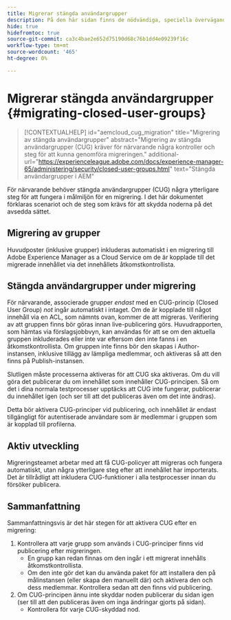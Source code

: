 ```yaml
---
title: Migrerar stängda användargrupper
description: På den här sidan finns de nödvändiga, speciella överväganden som krävs för att aktivera stängda användargrupper efter att innehåll har migrerats till Adobe Experience Manager as a Cloud Service.
hide: true
hidefromtoc: true
source-git-commit: ca3c4bae2e652d75190d68c76b1dd4e09239f16c
workflow-type: tm+mt
source-wordcount: '465'
ht-degree: 0%

---
```


# Migrerar stängda användargrupper {#migrating-closed-user-groups}

>[!CONTEXTUALHELP]
>id="aemcloud_cug_migration"
>title="Migrering av stängda användargrupper"
>abstract="Migrering av stängda användargrupper (CUG) kräver för närvarande några kontroller och steg för att kunna genomföra migreringen."
>additional-url="https://experienceleague.adobe.com/docs/experience-manager-65/administering/security/closed-user-groups.html" text="Stängda användargrupper i AEM"

För närvarande behöver stängda användargrupper (CUG) några ytterligare steg för att fungera i målmiljön för en migrering.  I det här dokumentet förklaras scenariot och de steg som krävs för att skydda noderna på det avsedda sättet.

## Migrering av grupper

Huvudposter (inklusive grupper) inkluderas automatiskt i en migrering till Adobe Experience Manager as a Cloud Service om de är kopplade till det migrerade innehållet via det innehållets åtkomstkontrollista.

## Stängda användargrupper under migrering

För närvarande, associerade grupper *endast* med en CUG-princip (Closed User Group) *not* ingår automatiskt i intaget. Om de är kopplade till något innehåll via en ACL, som nämnts ovan, kommer de att migreras. Verifiering av att gruppen finns bör göras innan live-publicering görs. Huvudrapporten, som hämtas via förslagsjobbvyn, kan användas för att se om den aktuella gruppen inkluderades eller inte var eftersom den inte fanns i en åtkomstkontrollista. Om gruppen inte finns bör den skapas i Author-instansen, inklusive tillägg av lämpliga medlemmar, och aktiveras så att den finns på Publish-instansen.

Slutligen måste processerna aktiveras för att CUG ska aktiveras. Om du vill göra det publicerar du om innehållet som innehåller CUG-principen. Så om det i dina normala testprocesser upptäcks att CUG inte fungerar, publicerar du innehållet igen (och ser till att det publiceras även om det inte ändras).

Detta bör aktivera CUG-principer vid publicering, och innehållet är endast tillgängligt för autentiserade användare som är medlemmar i gruppen som är kopplad till profilerna.

## Aktiv utveckling

Migreringsteamet arbetar med att få CUG-policyer att migreras och fungera automatiskt, utan några ytterligare steg efter att innehållet har importerats.
Det är tillrådligt att inkludera CUG-funktioner i alla testprocesser innan du försöker publicera.

## Sammanfattning

Sammanfattningsvis är det här stegen för att aktivera CUG efter en migrering:

1. Kontrollera att varje grupp som används i CUG-principer finns vid publicering efter migreringen.
   - En grupp kan redan finnas om den ingår i ett migrerat innehålls åtkomstkontrollista.
   - Om den inte gör det kan du använda paket för att installera den på målinstansen (eller skapa den manuellt där) och aktivera den och dess medlemmar. Kontrollera sedan att den finns vid publicering.
1. Om CUG-principen ännu inte skyddar noden publicerar du sidan igen (ser till att den publiceras även om inga ändringar gjorts på sidan).
   - Kontrollera för varje CUG-skyddad nod.
